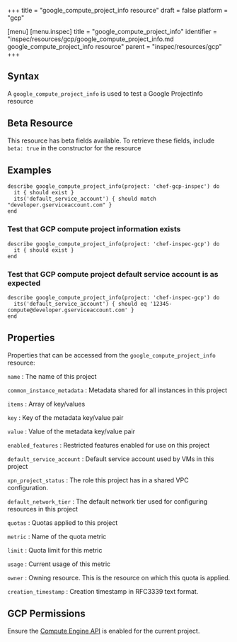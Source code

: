 +++
title = "google_compute_project_info resource"
draft = false
platform = "gcp"

[menu]
  [menu.inspec]
    title = "google_compute_project_info"
    identifier = "inspec/resources/gcp/google_compute_project_info.md google_compute_project_info resource"
    parent = "inspec/resources/gcp"
+++

## Syntax

A `google_compute_project_info` is used to test a Google ProjectInfo resource

## Beta Resource

This resource has beta fields available. To retrieve these fields, include `beta: true` in the constructor for the resource

## Examples

```
describe google_compute_project_info(project: 'chef-gcp-inspec') do
  it { should exist }
  its('default_service_account') { should match "developer.gserviceaccount.com" }
end
```

### Test that GCP compute project information exists

    describe google_compute_project_info(project: 'chef-inspec-gcp') do
      it { should exist }
    end

### Test that GCP compute project default service account is as expected

    describe google_compute_project_info(project: 'chef-inspec-gcp') do
      its('default_service_account') { should eq '12345-compute@developer.gserviceaccount.com' }
    end

## Properties

Properties that can be accessed from the `google_compute_project_info` resource:

`name`
: The name of this project

`common_instance_metadata`
: Metadata shared for all instances in this project

`items`
: Array of key/values

  `key`
  : Key of the metadata key/value pair

  `value`
  : Value of the metadata key/value pair

`enabled_features`
: Restricted features enabled for use on this project

`default_service_account`
: Default service account used by VMs in this project

`xpn_project_status`
: The role this project has in a shared VPC configuration.

`default_network_tier`
: The default network tier used for configuring resources in this project

`quotas`
: Quotas applied to this project

`metric`
: Name of the quota metric

`limit`
: Quota limit for this metric

`usage`
: Current usage of this metric

`owner`
: Owning resource. This is the resource on which this quota is applied.

`creation_timestamp`
: Creation timestamp in RFC3339 text format.

## GCP Permissions

Ensure the [Compute Engine API](https://console.cloud.google.com/apis/library/compute.googleapis.com/) is enabled for the current project.
